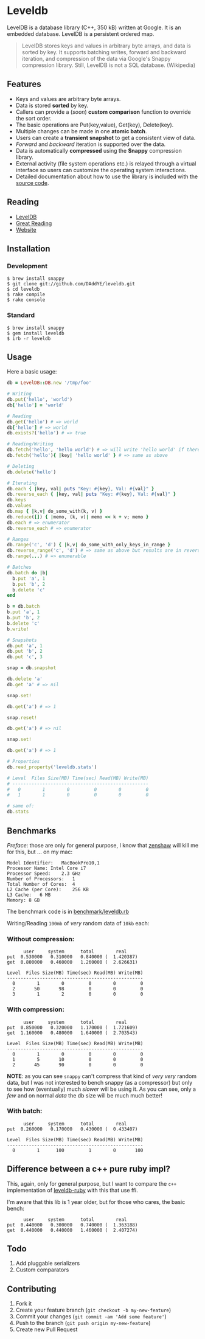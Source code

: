 # Leveldb

LevelDB is a database library (C++, 350 kB) written at Google. It is an
embedded database. LevelDB is a persistent ordered map.

> LevelDB stores keys and values in arbitrary byte arrays, and data is sorted by
> key. It supports batching writes, forward and backward iteration, and
> compression of the data via Google's Snappy compression library.  Still,
> LevelDB is not a SQL database. (Wikipedia)

## Features

* Keys and values are arbitrary byte arrays.
* Data is stored **sorted** by key.
* Callers can provide a (_soon_) **custom comparison** function to override the sort order.
* The basic operations are Put(key,value), Get(key), Delete(key).
* Multiple changes can be made in one **atomic batch**.
* Users can create a **transient snapshot** to get a consistent view of data.
* _Forward_ and _backward_ iteration is supported over the data.
* Data is automatically **compressed** using the **Snappy** compression library.
* External activity (file system operations etc.) is relayed through a virtual
  interface so users can customize the operating system interactions.
* Detailed documentation about how to use the library is included
  with the [source code](http://code.google.com/p/leveldb/).

## Reading

* [LevelDB](http://code.google.com/p/leveldb/)
* [Great Reading](http://skipperkongen.dk/2013/02/14/having-a-look-at-leveldb/)
* [Website](http://daddye.it/leveldb)

## Installation

### Development

    $ brew install snappy
    $ git clone git://github.com/DAddYE/leveldb.git
    $ cd leveldb
    $ rake compile
    $ rake console

### Standard

    $ brew install snappy
    $ gem install leveldb
    $ irb -r leveldb

## Usage

Here a basic usage:

```rb
db = LevelDB::DB.new '/tmp/foo'

# Writing
db.put('hello', 'world')
db['hello'] = 'world'

# Reading
db.get('hello') # => world
db['hello'] # => world
db.exists?('hello') # => true

# Reading/Writing
db.fetch('hello', 'hello world') # => will write 'hello world' if there is no key 'hello'
db.fetch('hello'){ |key| 'hello world' } # => same as above

# Deleting
db.delete('hello')

# Iterating
db.each { |key, val| puts "Key: #{key}, Val: #{val}" }
db.reverse_each { |key, val| puts "Key: #{key}, Val: #{val}" }
db.keys
db.values
db.map { |k,v| do_some_with(k, v) }
db.reduce([]) { |memo, (k, v)| memo << k + v; memo }
db.each # => enumerator
db.reverse_each # => enumerator

# Ranges
db.range('c', 'd') { |k,v| do_some_with_only_keys_in_range }
db.reverse_range('c', 'd') # => same as above but results are in reverse order
db.range(...) # => enumerable

# Batches
db.batch do |b|
  b.put 'a', 1
  b.put 'b', 2
  b.delete 'c'
end

b = db.batch
b.put 'a', 1
b.put 'b', 2
b.delete 'c'
b.write!

# Snapshots
db.put 'a', 1
db.put 'b', 2
db.put 'c', 3

snap = db.snapshot

db.delete 'a'
db.get 'a' # => nil

snap.set!

db.get('a') # => 1

snap.reset!

db.get('a') # => nil

snap.set!

db.get('a') # => 1

# Properties
db.read_property('leveldb.stats')

# Level  Files Size(MB) Time(sec) Read(MB) Write(MB)
# --------------------------------------------------
#   0        1        0         0        0         0
#   1        1        0         0        0         0

# same of:
db.stats
```

## Benchmarks

_Preface_: those are only for general purpose, I know that [zenshaw](http://zedshaw.com/essays/programmer_stats.html)
will kill me for this, but ... on my mac:

    Model Identifier:	MacBookPro10,1
    Processor Name:	Intel Core i7
    Processor Speed:	2.3 GHz
    Number of Processors:	1
    Total Number of Cores:	4
    L2 Cache (per Core):	256 KB
    L3 Cache:	6 MB
    Memory:	8 GB

The benchmark code is in [benchmark/leveldb.rb](/benchmark/leveldb.rb)

Writing/Reading `100mb` of _very_ random data of `10kb` each:

### Without compression:

          user     system      total        real
    put  0.530000   0.310000   0.840000 (  1.420387)
    get  0.800000   0.460000   1.260000 (  2.626631)

    Level  Files Size(MB) Time(sec) Read(MB) Write(MB)
    --------------------------------------------------
      0        1        0         0        0         0
      2       50       98         0        0         0
      3        1        2         0        0         0

### With compression:

          user     system      total        real
    put  0.850000   0.320000   1.170000 (  1.721609)
    get  1.160000   0.480000   1.640000 (  2.703543)

    Level  Files Size(MB) Time(sec) Read(MB) Write(MB)
    --------------------------------------------------
      0        1        0         0        0         0
      1        5       10         0        0         0
      2       45       90         0        0         0

**NOTE**: as you can see `snappy` can't compress that kind of _very very_
random data, but I was not interested to bench snappy (as a compressor) but
only to see how (eventually) much _slower_ will be using it. As you can see,
only a _few_ and on normal _data_ the db size will be much much better!

### With batch:

          user     system      total        real
    put  0.260000   0.170000   0.430000 (  0.433407)

    Level  Files Size(MB) Time(sec) Read(MB) Write(MB)
    --------------------------------------------------
      0        1      100         1        0       100


## Difference between a c++ pure ruby impl?

This, again, only for general purpose, but I want to compare the `c++` implementation
of [leveldb-ruby](https://github.com/wmorgan/leveldb-ruby) with this that use ffi.

I'm aware that this lib is 1 year older, but for those who cares, the basic bench:

          user     system      total        real
    put  0.440000   0.300000   0.740000 (  1.363188)
    get  0.440000   0.440000   1.460000 (  2.407274)

## Todo

1. Add pluggable serializers
2. Custom comparators

## Contributing

1. Fork it
2. Create your feature branch (`git checkout -b my-new-feature`)
3. Commit your changes (`git commit -am 'Add some feature'`)
4. Push to the branch (`git push origin my-new-feature`)
5. Create new Pull Request
